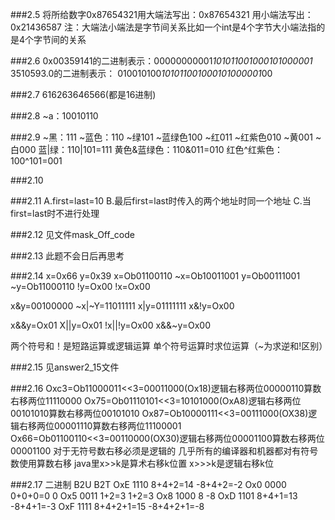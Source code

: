 ###2.5
将所给数字0x87654321用大端法写出：0x87654321
                  用小端法写出：0x21436587
注：大端法小端法是字节间关系比如一个int是4个字节大小端法指的是4个字节间的关系

###2.6
0x00359141的二进制表示：00000000001*101011001000101000001*
3510593.0的二进制表示：   010010100*101011001000101000001*00

###2.7
616263646566(都是16进制)

###2.8
~a：10010110  

###2.9
~黑：111 ~蓝色：110 ~绿101 ~蓝绿色100 ~红011
~红紫色010 ~黄001 ~白000
蓝|绿：110|101=111
黄色&蓝绿色：110&011=010
红色^红紫色：100^101=001

###2.10


###2.11
A.first=last=10
B.最后first=last时传入的两个地址时同一个地址
C.当first=last时不进行处理

###2.12
见文件mask_Off_code


###2.13
此题不会日后再思考

###2.14
x=0x66 y=0x39
x=Ob01100110 ~x=Ob10011001
y=Ob00111001 ~y=Ob11000110 !y=Ox00 !x=Ox00

x&y=00100000 ~x|~Y=11011111
x|y=01111111 x&!y=Ox00

x&&y=Ox01 X||y=Ox01  !x||!y=Ox00
x&&~y=Ox00

两个符号和！是短路运算或逻辑运算 单个符号运算时求位运算（~为求逆和!区别）

###2.15
见answer2_15文件

###2.16
Oxc3=Ob11000011<<3=00011000(Ox18)逻辑右移两位00000110算数右移两位11110000
Ox75=Ob01110101<<3=10101000(OxA8)逻辑右移两位00101010算数右移两位00101010
Ox87=Ob10000111<<3=00111000(OX38)逻辑右移两位00001110算数右移两位11100001
Ox66=Ob01100110<<3=00110000(OX30)逻辑右移两位00001100算数右移两位00001100
对于无符号数右移必须是逻辑的 几乎所有的编译器和机器都对有符号数使用算数右移
java里x>>k是算术右移k位置 x>>>k是逻辑右移k位

###2.17
      二进制      B2U            B2T
OxE    1110     8+4+2=14       -8+4+2=-2
Ox0    0000     0+0+0=0         0
Ox5    0011     1+2=3          1+2=3
Ox8    1000     8              -8
OxD    1101     8+4+1=13       -8+4+1=-3
OxF    1111     8+4+2+1=15     -8+4+2+1=-8